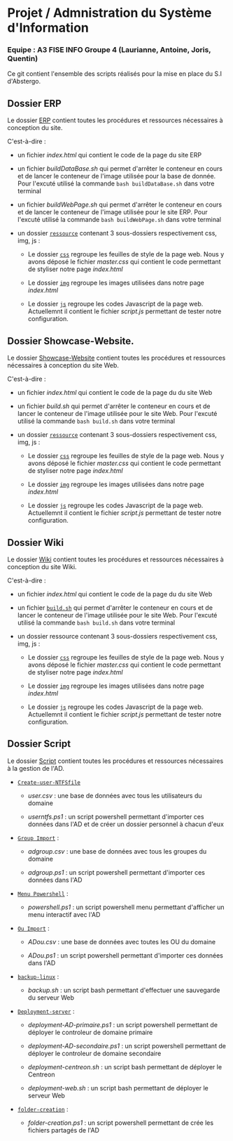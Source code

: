 # Projet / Admnistration du Système d'Information

### Equipe : A3 FISE INFO Groupe 4 (Laurianne, Antoine, Joris, Quentin)

Ce git contient l'ensemble des scripts réalisés pour la mise en place du S.I d'Abstergo.

## Dossier ERP

Le dossier [ERP](https://github.com/atarte/Abstergo-Web-Site/tree/main/ERP) contient toutes les procédures et ressources nécessaires à conception du site.

C'est-à-dire :

* un fichier _index.html_ qui contient le code de la page du site ERP

* un fichier _buildDataBase.sh_ qui permet d'arrêter le conteneur en cours et de lancer le conteneur de l'image utilisée pour la base de donnée. Pour l'excuté utilisé la commande `bash buildDataBase.sh` dans votre terminal

* un fichier _buildWebPage.sh_ qui permet d'arrêter le conteneur en cours et de lancer le conteneur de l'image utilisée pour le site ERP. Pour l'excuté utilisé la commande `bash buildWebPage.sh` dans votre terminal

* un dossier [`ressource`](https://github.com/atarte/Abstergo-Web-Site/tree/main/ERP/ressource) contenant 3 sous-dossiers respectivement css, img, js :

    * Le dossier [`css`](https://github.com/atarte/Abstergo-Web-Site/tree/main/ERP/ressource/css) regroupe les feuilles de style de la page web. Nous y avons déposé le fichier _master.css_ qui contient le code permettant de styliser notre page _index.html_

    * Le dossier [`img`](https://github.com/atarte/Abstergo-Web-Site/tree/main/ERP/ressource/img) regroupe les images utilisées dans notre page _index.html_

    * Le dossier [`js`](https://github.com/atarte/Abstergo-Web-Site/tree/main/ERP/ressource/js) regroupe les codes Javascript de la page web. Actuellemnt il contient le fichier _script.js_ permettant de tester notre configuration.

## Dossier Showcase-Website.

Le dossier [Showcase-Website](https://github.com/atarte/Abstergo-Web-Site/tree/main/Showcase-Website) contient toutes les procédures et ressources nécessaires à conception du site Web.

C'est-à-dire :

* un fichier _index.html_ qui contient le code de la page du du site Web

* un fichier _build.sh_ qui permet d'arrêter le conteneur en cours et de lancer le conteneur de l'image utilisée pour le site Web. Pour l'excuté utilisé la commande `bash build.sh` dans votre terminal

* un dossier [`ressource`](https://github.com/atarte/Abstergo-Web-Site/tree/main/Showcase-Website/ressource) contenant 3 sous-dossiers respectivement css, img, js :

    * Le dossier [`css`](https://github.com/atarte/Abstergo-Web-Site/tree/main/Showcase-Website/ressource/css) regroupe les feuilles de style de la page web. Nous y avons déposé le fichier _master.css_ qui contient le code permettant de styliser notre page _index.html_

    * Le dossier [`img`](https://github.com/atarte/Abstergo-Web-Site/tree/main/Showcase-Website/ressource/img) regroupe les images utilisées dans notre page _index.html_

    * Le dossier [`js`](https://github.com/atarte/Abstergo-Web-Site/tree/main/Showcase-Website/ressource/js) regroupe les codes Javascript de la page web. Actuellemnt il contient le fichier _script.js_ permettant de tester notre configuration.

## Dossier Wiki

Le dossier [Wiki](https://github.com/atarte/Abstergo-Web-Site/tree/main/Wiki) contient toutes les procédures et ressources nécessaires à conception du site Wiki.

C'est-à-dire :

* un fichier _index.html_ qui contient le code de la page du du site Web

* un fichier [`build.sh`](https://github.com/atarte/Abstergo-Web-Site/tree/main/Wiki/build.sh) qui permet d'arrêter le conteneur en cours et de lancer le conteneur de l'image utilisée pour le site Web. Pour l'excuté utilisé la commande `bash build.sh` dans votre terminal

* un dossier ressource contenant 3 sous-dossiers respectivement css, img, js :

    * Le dossier [`css`](https://github.com/atarte/Abstergo-Web-Site/tree/main/Wiki/ressource/css) regroupe les feuilles de style de la page web. Nous y avons déposé le fichier _master.css_ qui contient le code permettant de styliser notre page _index.html_

    * Le dossier [`img`](https://github.com/atarte/Abstergo-Web-Site/tree/main/Wiki/ressource/img) regroupe les images utilisées dans notre page _index.html_

    * Le dossier [`js`](https://github.com/atarte/Abstergo-Web-Site/tree/main/Wiki/ressource/js) regroupe les codes Javascript de la page web. Actuellemnt il contient le fichier _script.js_ permettant de tester notre configuration.

## Dossier Script

Le dossier [Script](https://github.com/atarte/Abstergo-Web-Site/tree/main/Script) contient toutes les procédures et ressources nécessaires à la gestion de l'AD.

* [`Create-user-NTFSfile`](https://github.com/atarte/Abstergo-Web-Site/tree/main/Script/Create-user-NTFSfile)

    * _user.csv_ : une base de données avec tous les utilisateurs du domaine

    * _userntfs.ps1_ : un script powershell permettant d'importer ces données dans l'AD et de créer un dossier personnel à chacun d'eux

* [`Group Import`](https://github.com/atarte/Abstergo-Web-Site/tree/main/Script/Group%20Import) :

    * _adgroup.csv_ : une base de données avec tous les groupes du domaine

    * _adgroup.ps1_ : un script powershell permettant d'importer ces données dans l'AD

* [`Menu Powershell`](https://github.com/atarte/Abstergo-Web-Site/tree/main/Scripts/Menu%20Powershell) :

    * _powershell.ps1_ : un script powershell menu permettant d'afficher un menu interactif avec l'AD

* [`Ou Import`](https://github.com/atarte/Abstergo-Web-Site/tree/main/Scripts/Ou%20Import) :

    * _ADou.csv_ : une base de données avec toutes les OU du domaine

    * _ADou.ps1_ : un script powershell permettant d'importer ces données dans l'AD

* [`backup-linux`](https://github.com/atarte/Abstergo-Web-Site/tree/main/Scripts/backup-linux) :

    * _backup.sh_ : un script bash permettant d'effectuer une sauvegarde du serveur Web

* [`Deployment-server`](https://github.com/atarte/Abstergo-Web-Site/tree/main/Scripts/Deployment-server) :

    * _deployment-AD-primaire.ps1_ : un script powershell permettant de déployer le controleur de domaine primaire

    * _deployment-AD-secondaire.ps1_ : un script powershell permettant de déployer le controleur de domaine secondaire

    * _deployment-centreon.sh_ : un script bash permettant de déployer le Centreon

    * _deployment-web.sh_ : un script bash permettant de déployer le serveur Web

* [`folder-creation`](https://github.com/atarte/Abstergo-Web-Site/tree/main/Scripts/folder-creation) :

    * _folder-creation.ps1_ : un script powershell permettant de crée les fichiers partagés de l'AD
